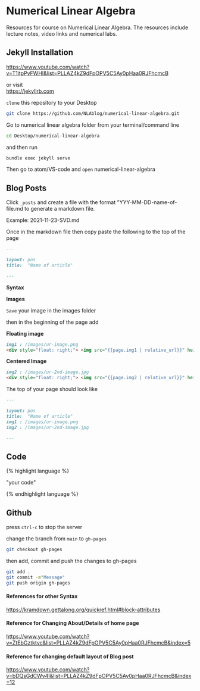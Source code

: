 # Numerical Linear Algebra

Resources for course on Numerical Linear Algebra. 
The resources include lecture notes, video links and numerical labs. 

## Jekyll Installation

https://www.youtube.com/watch?v=T1itpPvFWHI&list=PLLAZ4kZ9dFpOPV5C5Ay0pHaa0RJFhcmcB

or visit 
<br/>
https://jekyllrb.com

`clone` this repository to your Desktop

```bash
git clone https://github.com/NLAblog/numerical-linear-algebra.git 
```

Go to numerical linear algebra folder from your terminal/command line

```bash
cd Desktop/numerical-linear-algebra
```
and then run

```bash
bundle exec jekyll serve 
```

Then go to atom/VS-code and `open` numerical-linear-algebra

## Blog Posts 
Click `_posts` and create a file with the format "YYY-MM-DD-name-of-file.md to generate a markdown file.

Example: 2021-11-23-SVD.md

Once in the markdown file then copy paste the following to the top of the page

```markdown
---

layout: pos
title:  "Name of article"

---
```

**Syntax**

**Images**

`Save` your image in the images folder

then in the beginning of the page add


**Floating image**
```markdown
img1 : /images/ur-image.png
<div style="float: right;"> <img src="{{page.img1 | relative_url}}" height="220" width="400"></div>
```


**Centered Image**


```markdown
img2 : /images/ur-2nd-image.jpg
<div style="float: right;"> <img src="{{page.img2 | relative_url}}" height="220" width="400"></div>
```

The top of your page should look like

```markdown
---

layout: pos
title:  "Name of article"
img1 : /images/ur-image.png 
img2 : /images/ur-2nd-image.jpg

---
```

## Code

{% highlight language %}

"your code"

{% endhighlight language %}

## Github 

press `ctrl-c` to stop the server

change the branch from `main` to `gh-pages`

```bash
git checkout gh-pages
```

then add, commit and push the changes to gh-pages

 ```bash
 git add .
 git commit -m"Message"
 git push origin gh-pages

```

#### References for other Syntax 
https://kramdown.gettalong.org/quickref.html#block-attributes

#### Reference for Changing About/Details of home page
https://www.youtube.com/watch?v=ZtEbGztktvc&list=PLLAZ4kZ9dFpOPV5C5Ay0pHaa0RJFhcmcB&index=5

#### Reference for changing default layout of Blog post
https://www.youtube.com/watch?v=bDQsGdCWv4I&list=PLLAZ4kZ9dFpOPV5C5Ay0pHaa0RJFhcmcB&index=12
